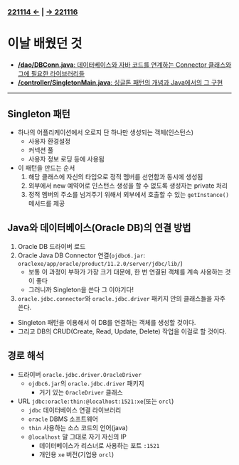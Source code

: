 ﻿#
### [221114 ←](../../221011-221202_JAVA_BASICS/22-11/221114) | [→ 221116](../../221011-221202_JAVA_BASICS/22-11/221116/)

# 이날 배웠던 것

- [**/dao/DBConn.java**: 데이터베이스와 자바 코드를 연계하는 Connector 클래스와 그에 필요한 라이브러리들](../../221011-221202_JAVA_BASICS/22-11/221115/javastudy/dao/DBConn.java)
- [**/controller/SingletonMain.java**: 싱글톤 패턴의 개념과 Java에서의 그 구현](../../221011-221202_JAVA_BASICS/22-11/221115/javastudy/controller/SingletonMain.java)

---

## Singleton 패턴

- 하나의 어플리케이션에서 오로지 단 하나만 생성되는 객체(인스턴스)
    - 사용자 환경설정
    - 커넥션 풀
    - 사용자 정보 로딩 등에 사용됨
- 이 패턴을 만드는 순서
    1. 해당 클래스에 자신의 타입으로 정적 멤버를 선언함과 동시에 생성됨
    1. 외부에서 new 예약어로 인스턴스 생성을 할 수 없도록 생성자는 private 처리
    1. 정적 멤버의 주소를 넘겨주기 위해서 외부에서 호출할 수 있는 `getInstance()` 메서드를 제공

## Java와 데이터베이스(Oracle DB)의 연결 방법

1. Oracle DB 드라이버 로드
2. Oracle Java DB Connector 연결(`ojdbc6.jar`: `oraclexe/app/oracle/product/11.2.0/server/jdbc/lib/`)
    - 보통 이 과정이 부하가 가장 크기 대문에, 한 번 연결된 객체를 계속 사용하는 것이 좋다
    - 그러니까 Singleton을 쓴다 그 이야기다!
3. `oracle.jdbc.connector`와 `oracle.jdbc.driver` 패키지 안의 클래스들을 자주 쓴다.

- Singleton 패턴을 이용해서 이 DB를 연결하는 객체를 생성할 것이다.
- 그리고 DB의 CRUD(Create, Read, Update, Delete) 작업을 이걸로 할 것이다.

## 경로 해석

- 드라이버 `oracle.jdbc.driver.OracleDriver`
    - `ojdbc6.jar`의 `oracle.jdbc.driver` 패키지
        - 거기 있는 `OracleDriver` 클래스
- URL `jdbc:oracle:thin:@localhost:1521:xe`(또는 `orcl`)
    - `jdbc` 데이터베이스 연결 라이브러리
    - `oracle` DBMS 소프트웨어
    - `thin` 사용하는 소스 코드의 언어(java)
    - `@localhost` 말 그대로 자기 자신의 IP
        - 데이터베이스가 리스너로 사용하는 포트 `:1521`
        - 개인용 `xe` 버전(기업용 `orcl`)